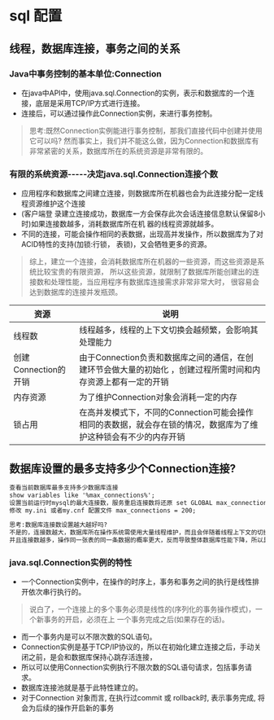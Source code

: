 # sql 配置
## 线程，数据库连接，事务之间的关系

### Java中事务控制的基本单位:Connection
- 在java中API中，使用java.sql.Connection的实例，表示和数据库的一个连接，底层是采用TCP/IP方式进行连接。
- 连接后，可以通过操作此Connection实例，来进行事务控制。

>思考:既然Connection实例能进行事务控制，那我们直接代码中创建并使用它可以吗? 
> 然而事实上，我们并不能这么做，因为Connection和数据库有非常紧密的关系，数据库所在的系统资源是非常有限的。

### 有限的系统资源-----决定java.sql.Connection连接个数 
- 应用程序和数据库之间建立连接，则数据库所在机器也会为此连接分配一定线程资源维护这个连接
- (客户端登 录建立连接成功，数据库一方会保存此次会话连接信息默认保留8小时)如果连接数越多，消耗数据库所在机 器的线程资源就越多。
- 不同的连接，可能会操作相同的表数据，出现高并发操作，所以数据库为了对ACID特性的支持(加锁:行锁， 表锁)，又会牺牲更多的资源。
> 综上，建立一个连接，会消耗数据库所在机器的一些资源，而这些资源是系统比较宝贵的有限资源，
> 所以这些资源，就限制了数据库所能创建出的连接数和处理性能，当应用程序有数据库连接需求非常非常大时，
> 很容易会达到数据库的连接并发瓶颈。

| 资源              | 说明                                                            |
|-----------------|---------------------------------------------------------------|
| 线程数             | 线程越多，线程的上下文切换会越频繁，会影响其处理能力                                    |
| 创建Connection的开销 | 由于Connection负责和数据库之间的通信，在创建环节会做大量的初始化 ，创建过程所需时间和内存资源上都有一定的开销  |
| 内存资源            | 为了维护Connection对象会消耗一定的内存                                      |
| 锁占用             | 在高并发模式下，不同的Connection可能会操作相同的表数据，就会存在锁的情况，数据库为了维护这种锁会有不少的内存开销 |

## 数据库设置的最多支持多少个Connection连接?
```markdown
查看当前数据库最多支持多少数据库连接
show variables like '%max_connections%';
设置当前运行时mysql的最大连接数，服务重启连接数将还原 set GLOBAL max_connections = 200;
修改 my.ini 或者my.cnf 配置文件 max_connections = 200;
```
```html
思考:数据库连接数设置越大越好吗? 
不是的，连接数越大，数据库所在操作系统需使用大量线程维护，而且会伴随着线程上下文的切换，
并且连接数越多，操作同一张表的同一条数据的概率更大，反而导致整体数据库性能下降，所以具体连接数的大小设置，根据具体业务场景来调优。
```

### java.sql.Connection实例的特性
- 一个Connection实例中，在操作的时序上，事务和事务之间的执行是线性排开依次串行执行的。
> 说白了，一个连接上的多个事务必须是线性的(序列化的事务操作模式)，一个新事务的开启，必须在上 一个事务完成之后(如果存在的话)。
- 而一个事务内是可以不限次数的SQL语句。
- Connection实例是基于TCP/IP协议的，所以在初始化建立连接之后，手动关闭之前，是会和数据库保持心跳存活连接，
- 所以可以使用Connection实例执行不限次数的SQL语句请求，包括事务请求。
- 数据库连接池就是基于此特性建立的。
- 对于Connection 对象而言, 在执行过commit 或 rollback时, 表示事务完成, 将会为后续的操作开启新的事务